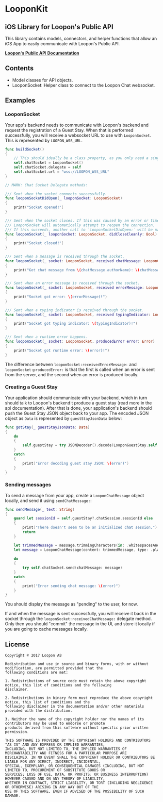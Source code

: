 # LooponKit

## iOS Library for Loopon's Public API

This library contains models, connectors, and helper functions that allow an iOS App to easily communicate with Loopon's Public API.

[**Loopon's Public API Documentation**](https://api.loopon.com/public)

## Contents

* Model classes for API objects.
* LooponSocket: Helper class to connect to the Loopon Chat websocket.

## Examples

### LooponSocket

Your app's backend needs to communicate with Loopon's backend and request the registration of a Guest Stay. When that is performed successfully, you will receive a websocket URL to use with `LooponSocket`. This is represented by `LOOPON_WSS_URL`.

```swift
func buildSocket()
{
	// This should ideally be a class property, as you only need a single instance.
	self.chatSocket = LooponSocket()
	self.chatSocket.delegate = self
	self.chatSocket.url = "wss://LOOPON_WSS_URL"
}

// MARK: Chat Socket Delegate methods:

/// Sent when the socket connects successfully.
func looponSocketDidOpen(_ looponSocket: LooponSocket)
{
	print("Socket opened!")
}

/// Sent when the socket closes. If this was caused by an error or timeout, `didCloseCleanly` will be `false`, and
/// LooponSocket will automatically attempt to reopen the connection.
/// If this succeeds, another call to `looponSocketDidOpen:` will be made.
func looponSocket(_ looponSocket: LooponSocket, didCloseCleanly: Bool)
{
	print("Socket closed!")
}

/// Sent when a message is received through the socket.
func looponSocket(_ socket: LooponSocket, received chatMessage: LooponChatMessage)
{
	print("Got chat message from \(chatMessage.authorName): \(chatMessage.content ?? "")")
}

/// Sent when an error message is received through the socket.
func looponSocket(_ socket: LooponSocket, received errorMessage: LooponErrorMessage)
{
	print("Socket got error: \(errorMessage)!")
}

/// Sent when a typing indicator is received through the socket.
func looponSocket(_ socket: LooponSocket, received typingIndicator: LooponTypingIndicator)
{
	print("Socket got typing indicator: \(typingIndicator)!")
}

/// Sent when a runtime error happens.
func looponSocket(_ socket: LooponSocket, producedError error: Error)
{
	print("Socket got runtime error: \(error)!")
}

```

The difference between `looponSocket:receivedErrorMessage:` and `looponSocket:producedError:` is that the first is called when an error is sent from the server, and the second when an error is produced locally.

### Creating a Guest Stay

Your application should communicate with your backend, which in turn should talk to Loopon's backend t produce a guest stay (read more in the api documentation). After that is done, your application's backend should push the Guest Stay JSON object back to your app. The encoded JSON object as `Data` is represented by `guestStayJsonData` below:

```swift
func gotStay(_ guestStayJsonData: Data)
{
	do
	{
		self.guestStay = try JSONDecoder().decode(LooponGuestStay.self, from: guestStayJsonData)
	}
	catch
	{
		print("Error decoding guest stay JSON: \(error)")
	}
}
```

### Sending messages

To send a message from your app, create a `LooponChatMessage` object locally, and send it using `sendChatMessage:`:

```swift
func sendMessage(_ text: String)
{
	guard let sessionId = self.guestStay?.chatSession.sessionId else
	{
		print("There doesn't seem to be an initialized chat session.")
		return
	}

	let trimmedMessage = message.trimmingCharacters(in: .whitespacesAndNewlines)
	let message = LooponChatMessage(content: trimmedMessage, type: .plainText, sessionId: sessionId)
	
	do
	{
		try self.chatSocket.send(chatMessage: message)
	}
	catch
	{
		print("Error sending chat message: \(error)")
	}
}
```

You should display the message as "pending" to the user, for now.

If and when the message is sent successfully, you will receive it back in the socket through the `looponSocket:receivedChatMessage:` delegate method. Only then you should "commit" the message in the UI, and store it locally if you are going to cache messages locally.

## License

```
Copyright © 2017 Loopon AB

Redistribution and use in source and binary forms, with or without modification, are permitted provided that the
following conditions are met:

1. Redistributions of source code must retain the above copyright notice, this list of conditions and the following
disclaimer.

2. Redistributions in binary form must reproduce the above copyright notice, this list of conditions and the
following disclaimer in the documentation and/or other materials provided with the distribution.

3. Neither the name of the copyright holder nor the names of its contributors may be used to endorse or promote
products derived from this software without specific prior written permission.

THIS SOFTWARE IS PROVIDED BY THE COPYRIGHT HOLDERS AND CONTRIBUTORS "AS IS" AND ANY EXPRESS OR IMPLIED WARRANTIES,
INCLUDING, BUT NOT LIMITED TO, THE IMPLIED WARRANTIES OF MERCHANTABILITY AND FITNESS FOR A PARTICULAR PURPOSE ARE
DISCLAIMED. IN NO EVENT SHALL THE COPYRIGHT HOLDER OR CONTRIBUTORS BE LIABLE FOR ANY DIRECT, INDIRECT, INCIDENTAL,
SPECIAL, EXEMPLARY, OR CONSEQUENTIAL DAMAGES (INCLUDING, BUT NOT LIMITED TO, PROCUREMENT OF SUBSTITUTE GOODS OR
SERVICES; LOSS OF USE, DATA, OR PROFITS; OR BUSINESS INTERRUPTION) HOWEVER CAUSED AND ON ANY THEORY OF LIABILITY,
WHETHER IN CONTRACT, STRICT LIABILITY, OR TORT (INCLUDING NEGLIGENCE OR OTHERWISE) ARISING IN ANY WAY OUT OF THE
USE OF THIS SOFTWARE, EVEN IF ADVISED OF THE POSSIBILITY OF SUCH DAMAGE.
```
